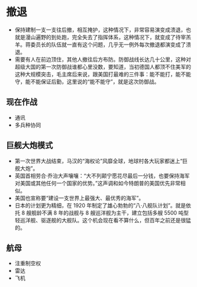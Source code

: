 # 撤退

* 保持建制一支一支往后撤，相互掩护，这种情况下，非常容易演变成溃退，也就是漫山遍野的到处跑，完全失去了指挥体系，这种情况下，就变成了待宰羔羊。蒋委员长的队伍就一直有这个问题，几乎无一例外每次撤退都演变成了溃退。
* 需要有人在前边顶住，其他人撤往后方布防。防御战线长达几十公里，这种对超级大国的第一次防御战谁都心里没数，要知道，当初德国人都顶不住美军的这种大规模突击，毛主席后来说，跟美国打最难的三件事：能不能打，能不能守，能不能保证后勤，这里说的“能不能守”，就是这次防御战。

## 现在作战

* 通讯
* 多兵种协同

## 巨舰大炮模式

* 第一次世界大战结束，马汉的“海权论”风靡全球，地球村各大玩家都迷上“巨舰大炮”。
* 英国首相劳合·乔治大声嚷嚷：“大不列颠宁愿花尽最后一分钱，也要保持海军对美国或其他任何一个国家的优势。”这声调和如今特朗普的美国优先非常相似。
* 美国也宣称要“建设一支世界上最强大、最优秀的海军”。
* 日本的计划更为精细，在 1920 年制定了雄心勃勃的“八·八舰队计划”。就是依托 8 艘舰龄不满 8 年的战舰与 8 艘巡洋舰为主干，建立包括多艘 5500 吨型轻巡洋舰、驱逐舰的大舰队。这个机会现在看不算什么，但百年之前还是很猛的。

## 航母

* 注重制空权
* 雷达
* 飞机
